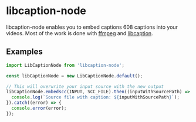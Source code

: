 # libcaption-node

libcaption-node enables you to embed captions 608 captions into your videos. Most of the work is done with 
[ffmpeg](https://github.com/xonecas/ffmpeg-node) and [libcaption](https://github.com/szatmary/libcaption).

## Examples

```javascript
import LibCaptionNode from 'libcaption-node';

const libCaptionNode = new LibCaptionNode.default();

// This will overwrite your input source with the new output
libCaptionNode.embedscc(INPUT, SCC_FILE).then((inputWithSourcePath) => {
  console.log(`Source file with caption: ${inputWithSourcePath}`);
}).catch((error) => {
  console.error(error);
});
```

